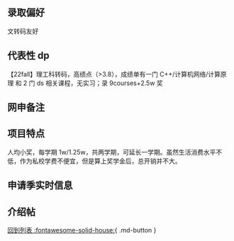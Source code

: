 ## 录取偏好

文转码友好

## 代表性 dp

【22fall】理工科转码，高绩点（>3.8），成绩单有一门 C++/计算机网络/计算原理 和 2 门 ds 相关课程，无实习；录 9courses+2.5w 奖

## 网申备注

## 项目特点

人均小奖，每学期 1w/1.25w，共两学期，可延长一学期。虽然生活消费水平不低，作为私校学费不便宜，但是算上奖学金后，总开销并不大。

## 申请季实时信息

## 介绍帖

[回到列表 :fontawesome-solid-house:](选校梯度.md){ .md-button }
